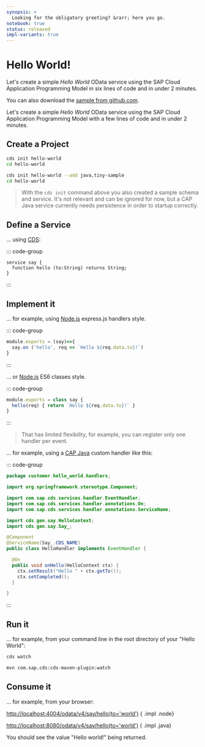 ```yaml
---
synopsis: >
  Looking for the obligatory greeting? &rarr; here you go.
notebook: true
status: released
impl-variants: true
---
```


# Hello World!

<div class="impl node">

Let's create a simple  _Hello World_ OData service using the SAP Cloud Application Programming Model in six lines of code and in under 2 minutes.

You can also download the [sample from github.com](https://github.com/sap-samples/cloud-cap-samples/tree/main/hello).

</div>

<div class="impl java">

Let's create a simple _Hello World_ OData service using the SAP Cloud Application Programming Model with a few lines of code and in under 2 minutes.

</div>

<ImplVariantsHint />

## Create a Project

<div class="impl node">

```sh
cds init hello-world
cd hello-world
```

</div>

<div class="impl java">
<!-- IMPORTANT: tiny-sample is needed here as otherwise, w/o a model, Java build fails -->

```sh
cds init hello-world --add java,tiny-sample
cd hello-world
```

> With the `cds init` command above you also created a sample schema and service. It's not relevant and can be ignored for now, but a CAP Java service currently needs persistence in order to startup correctly.

</div>

## Define a Service
... using [CDS](../cds/):

::: code-group

```cds [srv/world.cds]
service say {
  function hello (to:String) returns String;
}
```
:::


## Implement it

<div class="impl node">

... for example, using [Node.js](../node.js/) express.js handlers style.

::: code-group

```js [srv/world.js]
module.exports = (say)=>{
  say.on ('hello', req => `Hello ${req.data.to}!`)
}
```
:::

... or [Node.js](../node.js/) ES6 classes style.

::: code-group

```js [srv/world.js]
module.exports = class say {
  hello(req) { return `Hello ${req.data.to}!` }
}
```
:::

> That has limited flexibility, for example, you can register only one handler per event.

</div>

<div class="impl java">

... for example, using a [CAP Java](../java/event-handlers/) custom handler like this:

::: code-group

```java [srv/src/main/java/customer/hello_world/handlers/HelloHandler.java]
package customer.hello_world.handlers;

import org.springframework.stereotype.Component;

import com.sap.cds.services.handler.EventHandler;
import com.sap.cds.services.handler.annotations.On;
import com.sap.cds.services.handler.annotations.ServiceName;

import cds.gen.say.HelloContext;
import cds.gen.say.Say_;

@Component
@ServiceName(Say_.CDS_NAME)
public class HelloHandler implements EventHandler {

  @On
  public void onHello(HelloContext ctx) {
    ctx.setResult("Hello " + ctx.getTo());
    ctx.setCompleted();
  }

}
```
:::

</div>


## Run it

... for example, from your command line in the root directory of your "Hello World":


<div class="impl node">

```sh
cds watch
```

</div>

<div class="impl java">

```sh
mvn com.sap.cds:cds-maven-plugin:watch
```

</div>

## Consume it
... for example, from your browser:<br>

<http://localhost:4004/odata/v4/say/hello(to='world')>  { .impl .node}

<http://localhost:8080/odata/v4/say/hello(to='world')> { .impl .java}

You should see the value "Hello world!" being returned.
